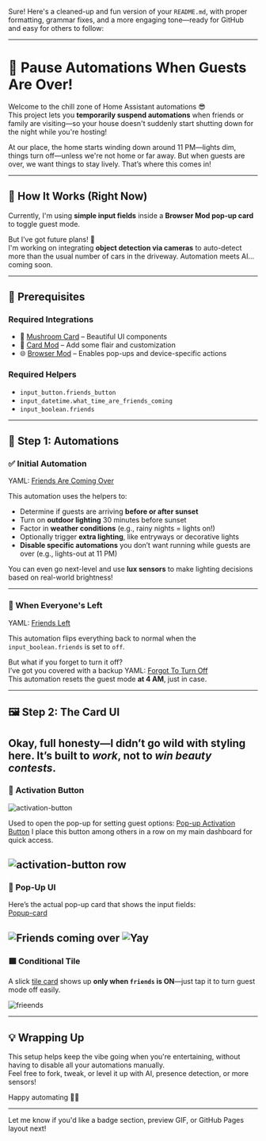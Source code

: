 Sure! Here's a cleaned-up and fun version of your `README.md`, with proper formatting, grammar fixes, and a more engaging tone—ready for GitHub and easy for others to follow:

---

# 🎉 Pause Automations When Guests Are Over!

Welcome to the chill zone of Home Assistant automations 😎  
This project lets you **temporarily suspend automations** when friends or family are visiting—so your house doesn't suddenly start shutting down for the night while you're hosting!

At our place, the home starts winding down around 11 PM—lights dim, things turn off—unless we're not home or far away. But when guests are over, we want things to stay lively. That’s where this comes in!

---

## 🚀 How It Works (Right Now)

Currently, I'm using **simple input fields** inside a **Browser Mod pop-up card** to toggle guest mode.  

But I’ve got future plans! 🧠  
I'm working on integrating **object detection via cameras** to auto-detect more than the usual number of cars in the driveway. Automation meets AI... coming soon.

---

## 🔧 Prerequisites

### Required Integrations
- 🍄 [Mushroom Card](https://github.com/piitaya/lovelace-mushroom) – Beautiful UI components  
- 🎨 [Card Mod](https://github.com/thomasloven/lovelace-card-mod) – Add some flair and customization  
- 🌐 [Browser Mod](https://github.com/thomasloven/hass-browser_mod) – Enables pop-ups and device-specific actions  

### Required Helpers
- `input_button.friends_button`  
- `input_datetime.what_time_are_friends_coming`  
- `input_boolean.friends`  

---

## 🧠 Step 1: Automations

### ✅ Initial Automation  
YAML: [Friends Are Coming Over](https://github.com/Jaw818/HA-Pause-Automations-for-guests/blob/main/automation-main)

This automation uses the helpers to:
- Determine if guests are arriving **before or after sunset**
- Turn on **outdoor lighting** 30 minutes before sunset
- Factor in **weather conditions** (e.g., rainy nights = lights on!)
- Optionally trigger **extra lighting**, like entryways or decorative lights
- **Disable specific automations** you don’t want running while guests are over (e.g., lights-out at 11 PM)

You can even go next-level and use **lux sensors** to make lighting decisions based on real-world brightness!

---

### 👋 When Everyone's Left  
YAML: [Friends Left](https://github.com/Jaw818/HA-Pause-Automations-for-guests/blob/main/Automation-Disabled)

This automation flips everything back to normal when the `input_boolean.friends` is set to `off`.

But what if you forget to turn it off?  
I’ve got you covered with a backup YAML: [Forgot To Turn Off](https://github.com/Jaw818/HA-Pause-Automations-for-guests/blob/main/automation-forgot)  
This automation resets the guest mode **at 4 AM**, just in case.

---

## 🖼️ Step 2: The Card UI

Okay, full honesty—I didn’t go wild with styling here. It’s built to *work*, not to *win beauty contests*.
--
### 🎯 Activation Button  
![activation-button](https://github.com/user-attachments/assets/9f826bc5-3797-4fab-98eb-6ad54aff3a6a)

Used to open the pop-up for setting guest options: [Pop-up Activation Button](https://github.com/Jaw818/HA-Pause-Automations-for-guests/blob/main/activation-button)
I place this button among others in a row on my main dashboard for quick access.

![activation-button row](https://github.com/user-attachments/assets/0c33e978-bbe8-400a-9045-adfc4d10178f)
--
### 💬 Pop-Up UI  
Here’s the actual pop-up card that shows the input fields:  
[Popup-card](https://github.com/Jaw818/HA-Pause-Automations-for-guests/blob/main/Popup-card)

![Friends coming over](https://github.com/user-attachments/assets/6f805e66-c1ba-4ccb-9252-1586f151c1b3)
![Yay](https://github.com/user-attachments/assets/b9270975-a22f-4644-88ae-46b34a9aad4b)
--
### 🟩 Conditional Tile  
A slick [tile card](https://github.com/Jaw818/HA-Pause-Automations-for-guests/blob/main/conditional-tile) shows up **only when `friends` is ON**—just tap it to turn guest mode off easily.

![frieends](https://github.com/user-attachments/assets/fe77fcee-03df-4e19-8cbf-8768c9dda6eb)

---

## 💡 Wrapping Up

This setup helps keep the vibe going when you're entertaining, without having to disable all your automations manually.  
Feel free to fork, tweak, or level it up with AI, presence detection, or more sensors!

Happy automating 🏡✨  

---  

Let me know if you'd like a badge section, preview GIF, or GitHub Pages layout next!
